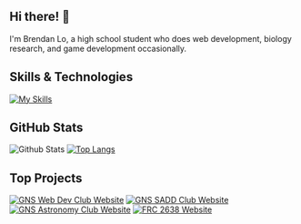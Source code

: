 ## Hi there! 👋

I'm Brendan Lo, a high school student who does web development, biology research, and game development occasionally. 

## Skills & Technologies

[![My Skills](https://skillicons.dev/icons?i=react,html,css,js,git,github,py,pycharm,pytorch,java,cs,anaconda,linux&perline=8)](https://skillicons.dev)

## GitHub Stats

![Github Stats](https://github-readme-stats.vercel.app/api?username=patriotsbreeze&show_icons=true&theme=radical)
[![Top Langs](https://github-readme-stats.vercel.app/api/top-langs/?username=patriotsbreeze&layout=compact&theme=dark)](https://github.com/anuraghazra/github-readme-stats)

## Top Projects

[![GNS Web Dev Club Website](https://github-readme-stats.vercel.app/api/pin/?username=patriotsbreeze&repo=gnswebdev&theme=dark)](https://github.com/patriotsbreeze/gnswebdev)
[![GNS SADD Club Website](https://github-readme-stats.vercel.app/api/pin/?username=patriotsbreeze&repo=gns-sadd&theme=dark)](https://github.com/patriotsbreeze/gns-sadd)
[![GNS Astronomy Club Website](https://github-readme-stats.vercel.app/api/pin/?username=patriotsbreeze&repo=gns-astronomy&theme=dark)](https://github.com/patriotsbreeze/gns-astronomy)
[![FRC 2638 Website](https://github-readme-stats.vercel.app/api/pin/?username=thereidfleish&repo=2638-website&theme=dark)](https://github.com/thereidfleish/2638-website)



